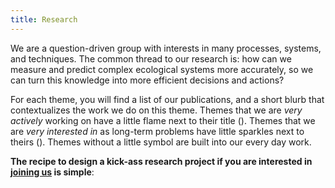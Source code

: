```yaml
---
title: Research
---
```


We are a question-driven group with interests in many processes, systems, and techniques. The common thread to our research is: how can we measure and predict complex ecological systems more accurately, so we can turn this knowledge into more efficient decisions and actions?

For each theme, you will find a list of our publications, and a short blurb that contextualizes the work we do on this theme. Themes that we are *very actively* working on have a little flame next to their title (<i class="ri-fire-line"></i>). Themes that we are *very interested in* as long-term problems have little sparkles next to theirs (<i class="ri-sparkling-line"></i>). Themes without a little symbol are built into our every day work.

**The recipe to design a kick-ass research project if you are interested in [joining us](/opportunities/) is simple**:

<div style="text-align: center;">
<i class="ri-fire-line"></i> <i class="ri-equal-line"></i> <i class="ri-heart-line"></i> &nbsp;&nbsp;&nbsp;&nbsp;&nbsp;&nbsp;&nbsp;&nbsp;&nbsp;&nbsp;&nbsp; <i class="ri-fire-line"></i> <i class="ri-add-line"></i> <i class="ri-sparkling-line"></i> <i class="ri-equal-line"></i> <i class="ri-hearts-line"></i>
</div>